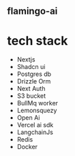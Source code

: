 ## flamingo-ai

# tech stack

- Nextjs
- Shadcn ui
- Postgres db
- Drizzle Orm
- Next Auth
- S3 bucket
- BullMq worker
- Lemonsquezy
- Open Ai
- Vercel ai sdk
- LangchainJs
- Redis
- Docker
